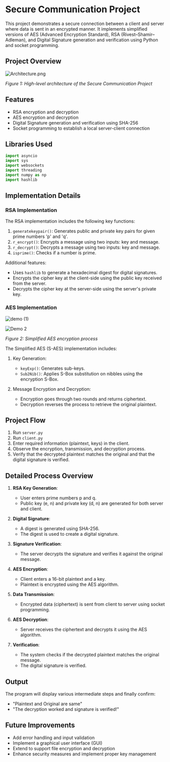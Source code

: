 # Secure Communication Project

This project demonstrates a secure connection between a client and server where data is sent in an encrypted manner. It implements simplified versions of AES (Advanced Encryption Standard), RSA (Rivest–Shamir–Adleman), and Digital Signature generation and verification using Python and socket programming.

## Project Overview

![Architecture.png](https://github.com/tripathiraj981/Digital-Signature/blob/main/Architecture.png)

*Figure 1: High-level architecture of the Secure Communication Project*

## Features

- RSA encryption and decryption
- AES encryption and decryption
- Digital Signature generation and verification using SHA-256
- Socket programming to establish a local server-client connection

## Libraries Used

```python
import asyncio
import sys
import websockets
import threading
import numpy as np
import hashlib
```

## Implementation Details

### RSA Implementation

The RSA implementation includes the following key functions:

1. `generatekeypair()`: Generates public and private key pairs for given prime numbers 'p' and 'q'.
2. `r_encrypt()`: Encrypts a message using two inputs: key and message.
3. `r_decrypt()`: Decrypts a message using two inputs: key and message.
4. `isprime()`: Checks if a number is prime.

Additional features:
- Uses `hashlib` to generate a hexadecimal digest for digital signatures.
- Encrypts the cipher key at the client-side using the public key received from the server.
- Decrypts the cipher key at the server-side using the server's private key.

### AES Implementation

![demo (1)](https://github.com/tripathiraj981/Digital-Signature/blob/main/demo%20(1).png)

![Demo 2](https://github.com/tripathiraj981/Digital-Signature/blob/main/demo%20(2).png)

*Figure 2: Simplified AES encryption process*

The Simplified AES (S-AES) implementation includes:

1. Key Generation:
   - `keyExp()`: Generates sub-keys.
   - `Sub2Nib()`: Applies S-Box substitution on nibbles using the encryption S-Box.

2. Message Encryption and Decryption:
   - Encryption goes through two rounds and returns ciphertext.
   - Decryption reverses the process to retrieve the original plaintext.

## Project Flow

1. Run `server.py`
2. Run `client.py`
3. Enter required information (plaintext, keys) in the client.
4. Observe the encryption, transmission, and decryption process.
5. Verify that the decrypted plaintext matches the original and that the digital signature is verified.

## Detailed Process Overview

1. **RSA Key Generation**:
   - User enters prime numbers p and q.
   - Public key (e, n) and private key (d, n) are generated for both server and client.

2. **Digital Signature**:
   - A digest is generated using SHA-256.
   - The digest is used to create a digital signature.

3. **Signature Verification**:
   - The server decrypts the signature and verifies it against the original message.

4. **AES Encryption**:
   - Client enters a 16-bit plaintext and a key.
   - Plaintext is encrypted using the AES algorithm.

5. **Data Transmission**:
   - Encrypted data (ciphertext) is sent from client to server using socket programming.

6. **AES Decryption**:
   - Server receives the ciphertext and decrypts it using the AES algorithm.

7. **Verification**:
   - The system checks if the decrypted plaintext matches the original message.
   - The digital signature is verified.

## Output

The program will display various intermediate steps and finally confirm:
- "Plaintext and Original are same"
- "The decryption worked and signature is verified!"

## Future Improvements

- Add error handling and input validation
- Implement a graphical user interface (GUI)
- Extend to support file encryption and decryption
- Enhance security measures and implement proper key management


